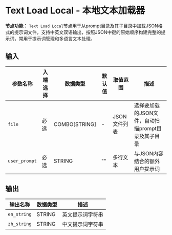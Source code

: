 # Text Load Local - 本地文本加载器

**节点功能：** `Text Load Local`节点用于从prompt目录及其子目录中加载JSON格式的提示词文件，支持中英文双语输出，按照JSON中键的原始顺序构建完整的提示词，常用于提示词管理和多语言文本处理。

## 输入

| 参数名称 | 入端选择 | 数据类型 | 默认值 | 取值范围 | 描述 |
| -------- | -------- | -------- | ------ | -------- | ---- |
| `file` | 必选 | COMBO[STRING] | - | JSON文件列表 | 选择要加载的JSON文件，自动扫描prompt目录及其子目录 |
| `user_prompt` | 必选 | STRING | "" | 多行文本 | 与JSON内容结合的额外用户提示词 |

## 输出

| 输出名称 | 数据类型 | 描述 |
|---------|----------|------|
| `en_string` | STRING | 英文提示词字符串 |
| `zh_string` | STRING | 中文提示词字符串 |